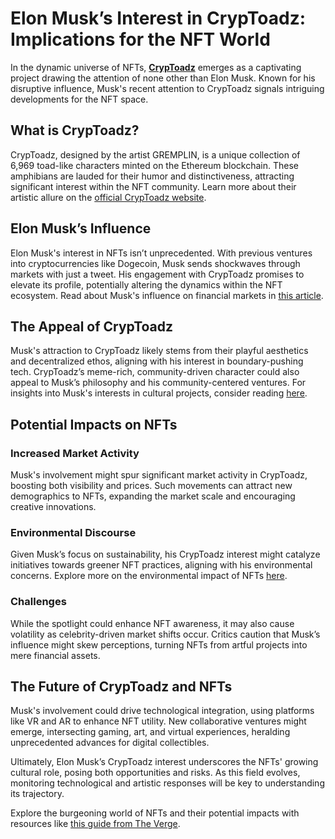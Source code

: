 # Elon Musk’s Interest in CrypToadz: Implications for the NFT World

In the dynamic universe of NFTs, **[CrypToadz](https://www.cryptoadz.io/)** emerges as a captivating project drawing the attention of none other than Elon Musk. Known for his disruptive influence, Musk's recent attention to CrypToadz signals intriguing developments for the NFT space.

## What is CrypToadz?

CrypToadz, designed by the artist GREMPLIN, is a unique collection of 6,969 toad-like characters minted on the Ethereum blockchain. These amphibians are lauded for their humor and distinctiveness, attracting significant interest within the NFT community. Learn more about their artistic allure on the [official CrypToadz website](https://www.cryptoadz.io/).

## Elon Musk’s Influence

Elon Musk's interest in NFTs isn’t unprecedented. With previous ventures into cryptocurrencies like Dogecoin, Musk sends shockwaves through markets with just a tweet. His engagement with CrypToadz promises to elevate its profile, potentially altering the dynamics within the NFT ecosystem. Read about Musk's influence on financial markets in [this article](https://www.forbes.com/sites/abrambrown/2021/05/13/elon-musks-twitter-habit-has-cost-tesla-single-largest-investor-14-billion-so-far/).

## The Appeal of CrypToadz

Musk's attraction to CrypToadz likely stems from their playful aesthetics and decentralized ethos, aligning with his interest in boundary-pushing tech. CrypToadz’s meme-rich, community-driven character could also appeal to Musk’s philosophy and his community-centered ventures. For insights into Musk's interests in cultural projects, consider reading [here](https://www.nytimes.com/2021/05/20/business/elon-musk-bitcoin-cryptocurrency.html).

## Potential Impacts on NFTs

### Increased Market Activity

Musk's involvement might spur significant market activity in CrypToadz, boosting both visibility and prices. Such movements can attract new demographics to NFTs, expanding the market scale and encouraging creative innovations.

### Environmental Discourse

Given Musk’s focus on sustainability, his CrypToadz interest might catalyze initiatives towards greener NFT practices, aligning with his environmental concerns. Explore more on the environmental impact of NFTs [here](https://www.bbc.com/news/technology-56371912).

### Challenges

While the spotlight could enhance NFT awareness, it may also cause volatility as celebrity-driven market shifts occur. Critics caution that Musk’s influence might skew perceptions, turning NFTs from artful projects into mere financial assets.

## The Future of CrypToadz and NFTs

Musk's involvement could drive technological integration, using platforms like VR and AR to enhance NFT utility. New collaborative ventures might emerge, intersecting gaming, art, and virtual experiences, heralding unprecedented advances for digital collectibles.

Ultimately, Elon Musk’s CrypToadz interest underscores the NFTs' growing cultural role, posing both opportunities and risks. As this field evolves, monitoring technological and artistic responses will be key to understanding its trajectory.

Explore the burgeoning world of NFTs and their potential impacts with resources like [this guide from The Verge](https://www.theverge.com/22310188/nft-explainer-what-is-blockchain-crypto-art-faq).
